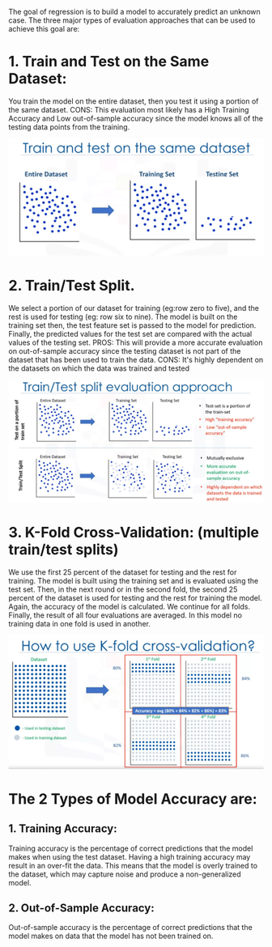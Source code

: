 The goal of regression is to build a model to accurately predict an unknown case. 
The three major types of evaluation approaches that can be used to achieve this goal are:
# 1. Train and Test on the Same Dataset:
You train the model on the entire dataset, then you test it using a portion of the same dataset. 
	CONS:
	This evaluation most likely has a High Training Accuracy and Low out-of-sample accuracy since the model knows all of the testing data points from the training.

![Train And Test](06-Train-Test_on_Same_Dataset.png)

# 2. Train/Test Split. 
We select a portion of our dataset for training (eg:row zero to five), and the rest is used for testing (eg: row six to nine). 
The model is built on the training set then, the test feature set is passed to the model for prediction. Finally, the predicted values for the test set are compared with the actual values of the testing set.
	PROS: This will provide a more accurate evaluation on out-of-sample accuracy since the testing dataset is not part of the dataset that has been used to train the data.
	CONS: It's highly dependent on the datasets on which the data was trained and tested

![Train And Test](07-Train-Test_Split.png)

# 3. K-Fold Cross-Validation: (multiple train/test splits)
We use the first 25 percent of the dataset for testing and the rest for training. The model is built using the training set and is evaluated using the test set. Then, in the next round or in the second fold, the second 25 percent of the dataset is used for testing and the rest for training the model. Again, the accuracy of the model is calculated. We continue for all folds. Finally, the result of all four evaluations are averaged. In this model no training data in one fold is used in another.

![Train And Test](08-K-Fold_Coss-Validation.png)


# The 2 Types of Model Accuracy are:
## 1. Training Accuracy:
Training accuracy is the percentage of correct predictions that the model makes when using the test dataset. Having a high training accuracy may result in an over-fit the data. This means that the model is overly trained to the dataset, which may capture noise and produce a non-generalized model.

## 2. Out-of-Sample Accuracy:
Out-of-sample accuracy is the percentage of correct predictions that the model makes on data that the model has not been trained on.
